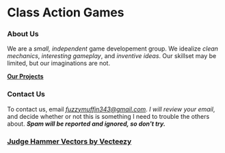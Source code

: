 # Class Action Games

### About Us

We are a *small, independent* game developement group. We idealize *clean mechanics*, *interesting gameplay*,
and *inventive ideas*. Our skillset may be limited, but our imaginations are not.

[**Our Projects**](https://kyllingene.github.io/Class_Action/games_list)

### Contact Us

To contact us, email *fuzzymuffin343@gmail.com*. *I will review your email*, and decide whether or not this is
something I need to trouble the others about. ***Spam will be reported and ignored, so don't try.***

### [Judge Hammer Vectors by Vecteezy](https://www.vecteezy.com/free-vector/judge-hammer)
